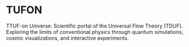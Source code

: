 # TUFON
TTUF-on Universe: Scientific portal of the Universal Flow Theory (TDUF). Exploring the limits of conventional physics through quantum simulations, cosmic visualizations, and interactive experiments.
